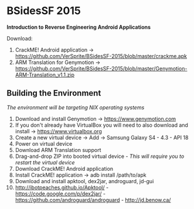 # BSidesSF 2015 
**Introduction to Reverse Engineering Android Applications**

Download: 

  1. CrackME! Android application -> https://github.com/VerSprite/BSidesSF-2015/blob/master/crackme.apk
  2. ARM Translation for Genymotion -> https://github.com/VerSprite/BSidesSF-2015/blob/master/Genymotion-ARM-Translation_v1.1.zip

Building the Environment
------------------------

*The environment will be targeting NIX operating systems*

1. Download and install Genymotion -> https://www.genymotion.com
2. If you don't already have VirtualBox you will need to also download and install -> https://www.virtualbox.org
3. Create a new virtual device -> Add -> Samsung Galaxy S4 - 4.3 - API 18
4. Power on virtual device
5. Download ARM Translation support
6. Drag-and-drop ZIP into booted virtual device - *This will require you to restart the virtual device*
7. Download CrackME! Android application
8. Install CrackME! application -> adb install /path/to/apk
9. Download and install apktool, dex2jar, androguard, jd-gui
10. http://ibotpeaches.github.io/Apktool/ - https://code.google.com/p/dex2jar/ - https://github.com/androguard/androguard - http://jd.benow.ca/
